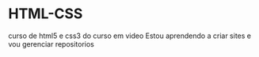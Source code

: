 # HTML-CSS
 curso de html5 e css3 do curso em video
Estou aprendendo a criar sites e vou gerenciar repositorios